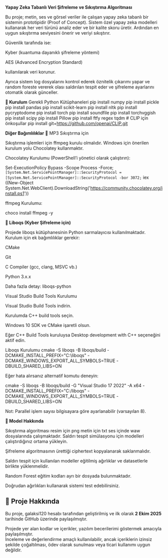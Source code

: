 **Yapay Zeka Tabanlı Veri Şifreleme ve Sıkıştırma Algoritması**

Bu proje; metin, ses ve görsel veriler ile çalışan yapay zeka tabanlı bir sistemin prototipidir (Proof of Concept).
Sistem özel yapay zeka modelleri kullanarak her veri türünü analiz eder ve bir kalite skoru üretir. Ardından en uygun sıkıştırma seviyesini önerir ve veriyi sıkıştırır.

Güvenlik tarafında ise:

Kyber (kuantuma dayanıklı şifreleme yöntemi)

AES (Advanced Encryption Standard)

kullanılarak veri korunur.

Ayrıca sistem log dosyalarını kontrol ederek  öznitelik çıkarımı yapar ve random foreste vererek olası saldırıları tespit eder ve şifreleme ayarlarını otomatik olarak günceller.

**🚀 Kurulum**
Gerekli Python Kütüphaneleri
pip install numpy
pip install pickle
pip install pandas
pip install scikit-learn
pip install nltk
pip install pycryptodome
pip install torch
pip install soundfile
pip install torchvggish
pip install scipy
pip install Pillow
pip install ftfy regex tqdm   # CLIP için önkoşullar
pip install git+https://github.com/openai/CLIP.git

**Diğer Bağımlılıklar**
🎵 MP3 Sıkıştırma için

Sıkıştırma işlemleri için ffmpeg kurulu olmalıdır.
Windows için önerilen kurulum yolu Chocolatey kullanmaktır.

Chocolatey Kurulumu (PowerShell’i yönetici olarak çalıştırın):

Set-ExecutionPolicy Bypass -Scope Process -Force; `
[System.Net.ServicePointManager]::SecurityProtocol = [System.Net.ServicePointManager]::SecurityProtocol -bor 3072;
`
iex ((New-Object System.Net.WebClient).DownloadString('https://community.chocolatey.org/install.ps1'))


ffmpeg Kurulumu:

choco install ffmpeg -y

**🔐 Liboqs (Kyber Şifreleme için)**

Projede liboqs kütüphanesinin Python sarmalayıcısı kullanılmaktadır.
Kurulum için ek bağımlılıklar gerekir:

CMake

Git

C Compiler (gcc, clang, MSVC vb.)

Python 3.x.x

Daha fazla detay: liboqs-python

Visual Studio Build Tools Kurulumu

Visual Studio Build Tools
 indirin.

Kurulumda C++ build tools seçin.

Windows 10 SDK ve CMake işaretli olsun.

Eğer C++ Build Tools kuruluysa Desktop development with C++ seçeneğini aktif edin.

Liboqs Kurulumu
cmake -S liboqs -B liboqs/build -DCMAKE_INSTALL_PREFIX="C:\liboqs" -DCMAKE_WINDOWS_EXPORT_ALL_SYMBOLS=TRUE -DBUILD_SHARED_LIBS=ON


Eğer hata alırsanız alternatif komutu deneyin:

cmake -S liboqs -B liboqs/build -G "Visual Studio 17 2022" -A x64 -DCMAKE_INSTALL_PREFIX="C:/liboqs" -DCMAKE_WINDOWS_EXPORT_ALL_SYMBOLS=TRUE -DBUILD_SHARED_LIBS=ON


Not: Parallel işlem sayısı bilgisayara göre ayarlanabilir (varsayılan 8).

**📂 Model Hakkında**

Sıkıştırma algoritması resim için png metin için txt ses içinde waw dosyalarında çalışmaktadır.
Saldırı tespit simülasyonu için modelleri çalıştırdığınız ortama yükleyin.

Şifreleme algoritmasının ürettiği ciphertext kopyalanarak saklanmalıdır.

Saldırı tespit için kullanılan modeller eğitilmiş ağırlıklar ve datasetlerle birlikte yüklenmelidir.

Random Forest eğitim kodları ayrı bir dosyada bulunmaktadır.

Doğrudan ağırlıkları kullanarak sistemi test edebilirsiniz.
## 📌 Proje Hakkında

Bu proje, galaksi120 hesabı tarafından geliştirilmiş ve ilk olarak **2 Ekim 2025** tarihinde GitHub üzerinde paylaşılmıştır.

Projede yer alan kodlar ve içerikler, yazılım becerilerimi göstermek amacıyla paylaşılmıştır.  
İnceleme ve değerlendirme amaçlı kullanılabilir, ancak içeriklerin izinsiz şekilde çoğaltılması, ödev olarak sunulması veya ticari kullanımı uygun değildir.
